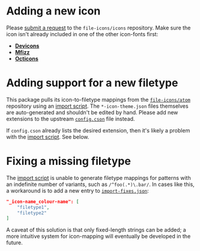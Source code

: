 Adding a new icon
=================

Please [submit a request][1] to the `file-icons/icons` repository. Make sure the
icon isn't already included in one of the other icon-fonts first:

* [**Devicons**](https://github.com/file-icons/DevOpicons/blob/master/charmap.md)
* [**Mfizz**](https://github.com/file-icons/MFixx/blob/master/charmap.md)
* [**Octicons**](https://octicons.github.com/)


Adding support for a new filetype
=================================

This package pulls its icon-to-filetype mappings from the [`file-icons/atom`][2]
repository using an [import script][3]. The `*-icon-theme.json` files themselves
are auto-generated and shouldn't be edited by hand. Please add new extensions to
the upstream [`config.cson`][4] file instead.

If `config.cson` already lists the desired extension, then it's likely a problem
with the [import script][3]. See below.


Fixing a missing filetype
=========================

The [import script][3] is unable to generate filetype mappings for patterns with
an indefinite number of variants, such as `/^foo(.*)\.bar/`. In cases like this,
a workaround is to add a new entry to [`import-fixes.json`][5]:

~~~json
"_icon-name_colour-name": [
	"filetype1",
	"filetype2"
]
~~~

A caveat of this solution is that only fixed-length strings can be added; a more
intuitive system for icon-mapping will eventually be developed in the future.


<!-- Referenced links -->
[1]: https://github.com/file-icons/icons/issues/new
[2]: https://github.com/file-icons/atom
[3]: ./scripts/import.js
[4]: https://github.com/file-icons/atom/blob/master/config.cson
[5]: ./scripts/import-fixes.json
